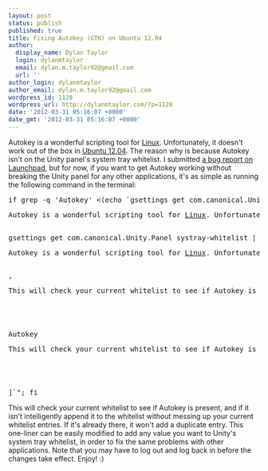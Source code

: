```yaml
---
layout: post
status: publish
published: true
title: Fixing Autokey (GTK) on Ubuntu 12.04
author:
  display_name: Dylan Taylor
  login: dylanmtaylor
  email: dylan.m.taylor92@gmail.com
  url: ''
author_login: dylanmtaylor
author_email: dylan.m.taylor92@gmail.com
wordpress_id: 1128
wordpress_url: http://dylanmtaylor.com/?p=1128
date: '2012-03-31 05:16:07 +0000'
date_gmt: '2012-03-31 05:16:07 +0000'
---
```

<p>Autokey is a wonderful scripting tool for <a class="zem_slink" title="Linux" href="http://en.wikipedia.org/wiki/Linux" rel="wikipedia" target="_blank">Linux</a>. Unfortunately, it doesn't work out of the box in <a class="zem_slink" title="List of Ubuntu releases" href="http://www.ubuntu.com/" rel="homepage" target="_blank">Ubuntu 12.04</a>. The reason why is because Autokey isn't on the Unity panel's system tray whitelist. I submitted <a href="https://bugs.launchpad.net/ubuntu/+source/autokey/+bug/970581">a bug report on Launchpad</a>, but for now, if you want to get Autokey working without breaking the Unity panel for any other applications, it's as simple as running the following command in the terminal:</p>
<pre>if grep -q 'Autokey' &lt;(echo `gsettings get com.canonical.Unity.Panel systray-whitelist`); then echo "'Autokey' exists in Unity panel whitelist. Nothing to do here."; else echo "Adding 'Autokey' to Unity panel whitelist." &amp;&amp; gsettings set com.canonical.Unity.Panel systray-whitelist "`echo <p>Autokey is a wonderful scripting tool for <a class="zem_slink" title="Linux" href="http://en.wikipedia.org/wiki/Linux" rel="wikipedia" target="_blank">Linux</a>. Unfortunately, it doesn't work out of the box in <a class="zem_slink" title="List of Ubuntu releases" href="http://www.ubuntu.com/" rel="homepage" target="_blank">Ubuntu 12.04</a>. The reason why is because Autokey isn't on the Unity panel's system tray whitelist. I submitted <a href="https://bugs.launchpad.net/ubuntu/+source/autokey/+bug/970581">a bug report on Launchpad</a>, but for now, if you want to get Autokey working without breaking the Unity panel for any other applications, it's as simple as running the following command in the terminal:</p>
gsettings get com.canonical.Unity.Panel systray-whitelist | tr -d ]<p>Autokey is a wonderful scripting tool for <a class="zem_slink" title="Linux" href="http://en.wikipedia.org/wiki/Linux" rel="wikipedia" target="_blank">Linux</a>. Unfortunately, it doesn't work out of the box in <a class="zem_slink" title="List of Ubuntu releases" href="http://www.ubuntu.com/" rel="homepage" target="_blank">Ubuntu 12.04</a>. The reason why is because Autokey isn't on the Unity panel's system tray whitelist. I submitted <a href="https://bugs.launchpad.net/ubuntu/+source/autokey/+bug/970581">a bug report on Launchpad</a>, but for now, if you want to get Autokey working without breaking the Unity panel for any other applications, it's as simple as running the following command in the terminal:</p>
,
<p>This will check your current whitelist to see if Autokey is present, and if it isn't intelligently append it to the whitelist without messing up your current whitelist entries. If it's already there, it won't add a duplicate entry. This one-liner can be easily modified to add any value you want to Unity's system tray whitelist, in order to fix the same problems with other applications. Note that you may have to log out and log back in before the changes take effect. Enjoy! :)</p>
<div class="zemanta-pixie" style="margin-top: 10px; height: 15px;"><img class="zemanta-pixie-img" style="float: right;" src="http://img.zemanta.com/pixy.gif?x-id=24cf85f1-d93f-40e5-a099-705c19573173" alt="" /></div>
Autokey
<p>This will check your current whitelist to see if Autokey is present, and if it isn't intelligently append it to the whitelist without messing up your current whitelist entries. If it's already there, it won't add a duplicate entry. This one-liner can be easily modified to add any value you want to Unity's system tray whitelist, in order to fix the same problems with other applications. Note that you may have to log out and log back in before the changes take effect. Enjoy! :)</p>
<div class="zemanta-pixie" style="margin-top: 10px; height: 15px;"><img class="zemanta-pixie-img" style="float: right;" src="http://img.zemanta.com/pixy.gif?x-id=24cf85f1-d93f-40e5-a099-705c19573173" alt="" /></div>
]`"; fi</pre>
<p>This will check your current whitelist to see if Autokey is present, and if it isn't intelligently append it to the whitelist without messing up your current whitelist entries. If it's already there, it won't add a duplicate entry. This one-liner can be easily modified to add any value you want to Unity's system tray whitelist, in order to fix the same problems with other applications. Note that you may have to log out and log back in before the changes take effect. Enjoy! :)</p>
<div class="zemanta-pixie" style="margin-top: 10px; height: 15px;"><img class="zemanta-pixie-img" style="float: right;" src="http://img.zemanta.com/pixy.gif?x-id=24cf85f1-d93f-40e5-a099-705c19573173" alt="" /></div>
